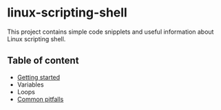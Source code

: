 # linux-scripting-shell

This project contains simple code snipplets and useful information about Linux scripting shell.

## Table of content
* [Getting started](getting-started.md)
* Variables
* Loops
* [Common pitfalls](common-pitfalls.md)
